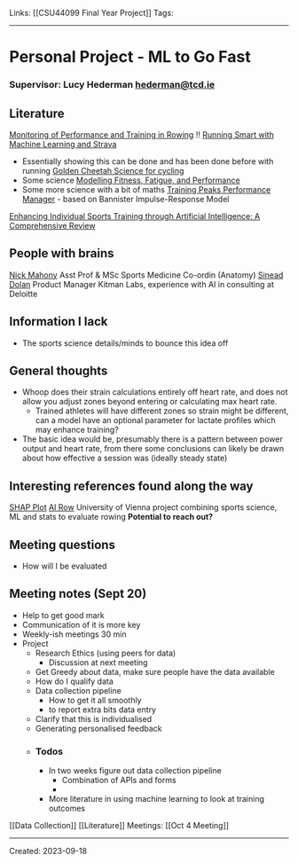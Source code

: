 Links: [[CSU44099 Final Year Project]]
Tags:
___
# Personal Project - ML to Go Fast
### Supervisor: Lucy Hederman <hederman@tcd.ie>

## Literature
[Monitoring of Performance and Training in Rowing](https://link.springer.com/article/10.2165/00007256-200535070-00005)
!! [Running Smart with Machine Learning and Strava](https://towardsdatascience.com/running-smart-with-machine-learning-and-strava-9ba186decde0)
- Essentially showing this can be done and has been done before with running
[Golden Cheetah Science for cycling](https://www.goldencheetah.org/#section-science)
- Some science
[Modelling Fitness, Fatigue, and Performance](https://medium.com/geekculture/modeling-fitness-fatigue-and-performance-6985f155671b)
- Some more science with a bit of maths
[Training Peaks Performance Manager](https://www.trainingpeaks.com/learn/articles/the-science-of-the-performance-manager/) - based on Bannister Impulse-Response Model

[Enhancing Individual Sports Training through Artificial Intelligence: A Comprehensive Review](https://www.opastpublishers.com/open-access-articles/enhancing-individual-sports-training-through-artificial-intelligence-a-comprehensive-review.pdf)

## People with brains
[Nick Mahony](https://peoplefinder.tcd.ie/Profile?Username=NJMAHONY) Asst Prof & MSc Sports Medicine Co-ordin (Anatomy)
[Sinead Dolan](https://www.linkedin.com/in/sinead-dolan-47638baa/) Product Manager Kitman Labs, experience with AI in consulting at Deloitte

## Information I lack
- The sports science details/minds to bounce this idea off

## General thoughts
- Whoop does their strain calculations entirely off heart rate, and does not allow you adjust zones beyond entering or calculating max heart rate. 
	- Trained athletes will have different zones so strain might be different, can a model have an optional parameter for lactate profiles which may enhance training?
- The basic idea would be, presumably there is a pattern between power output and heart rate, from there some conclusions can likely be drawn about how effective a session was (ideally steady state)

## Interesting references found along the way
[SHAP Plot](https://github.com/shap/shap)
[AI Row](https://airow.univie.ac.at/) University of Vienna project combining sports science, ML and stats to evaluate rowing **Potential to reach out?**


## Meeting questions
- How will I be evaluated

## Meeting notes (Sept 20)
- Help to get good mark
- Communication of it is more key
- Weekly-ish meetings 30 min
- Project
	- Research Ethics (using peers for data)
		- Discussion at next meeting
	- Get Greedy about data, make sure people have the data available
	- How do I qualify data
	- Data collection pipeline
		- How to get it all smoothly
		- to report extra bits data entry
	- Clarify that this is individualised
	- Generating personalised feedback
	- ### Todos
		- In two weeks figure out data collection pipeline
			- Combination of APIs and forms
			- 
		- More literature in using machine learning to look at training outcomes

[[Data Collection]]
[[Literature]]
Meetings:
[[Oct 4 Meeting]]


___
Created: 2023-09-18

